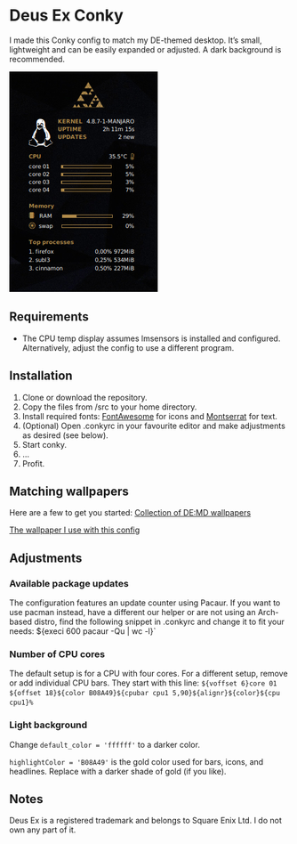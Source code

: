 # Deus Ex Conky
I made this Conky config to match my DE-themed desktop. It’s small, lightweight and can be easily expanded or adjusted. A dark background is recommended.

![Screenshot showing Deus Ex Conky in action](screenshot.png?raw=true)

## Requirements
- The CPU temp display assumes lmsensors is installed and configured. Alternatively, adjust the config to use a different program.

## Installation
1. Clone or download the repository.
2. Copy the files from /src to your home directory.
3. Install required fonts: [FontAwesome](http://fontawesome.io) for icons and [Montserrat](https://fonts.google.com/specimen/Montserrat) for text.
3. (Optional) Open .conkyrc in your favourite editor and make adjustments as desired (see below).
4. Start conky.
5. …
6. Profit.

## Matching wallpapers
Here are a few to get you started: [Collection of DE:MD wallpapers](https://wall.alphacoders.com/by_sub_category.php?id=232039)

[The wallpaper I use with this config](https://wall.alphacoders.com/big.php?i=735551)

## Adjustments
### Available package updates
The configuration features an update counter using Pacaur. If you want to use pacman instead, have a different our helper or are not using an Arch-based distro, find the following snippet in .conkyrc and change it to fit your needs:
${execi 600 pacaur -Qu | wc -l}`

### Number of CPU cores
The default setup is for a CPU with four cores. For a different setup, remove or add individual CPU bars. They start with this line:
`${voffset 6}core 01 ${offset 18}${color B08A49}${cpubar cpu1 5,90}${alignr}${color}${cpu cpu1}%`

### Light background
Change `default_color = 'ffffff'` to a darker color.

`highlightColor = 'B08A49'` is the gold color used for bars, icons, and headlines. Replace with a darker shade of gold (if you like).

## Notes
Deus Ex is a registered trademark and belongs to Square Enix Ltd. I do not own any part of it.
